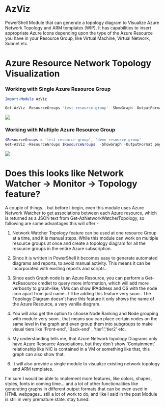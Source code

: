 # AzViz

PowerShell Module that can generate a topology diagram to Visualize Azure Network Topology and ARM templates (WIP). It has capabilities to insert appropriate Azure Icons depending upon the type of the Azure Resource you have in your Resource Group, like Virtual Machine, Virtual Network, Subnet etc.


# Azure Resource Network Topology Visualization

### Working with Single Azure Resource Group

```PowerShell
Import-Module AzViz

Get-AzViz -ResourceGroups 'test-resource-group' -ShowGraph -OutputFormat png -Verbose
```

![](https://github.com/PrateekKumarSingh/AzViz/blob/master/img/SingleResourceGroup.jpg)


### Working with Multiple Azure Resource Group

```PowerShell
$ResourceGroups = 'test-resource-group', 'demo-resource-group'
Get-AzViz -ResourceGroups $ResourceGroups  -ShowGraph -OutputFormat png -Verbose
```

![](https://github.com/PrateekKumarSingh/AzViz/blob/master/img/MultipleResourceGroups.jpg)





# Does this looks like Network Watcher -> Monitor -> Topology feature? 

A couple of things... but before I begin, even this module uses Azure Network Watcher to get associations between each Azure resource, which is returned as a JSON text from Get-AzNetworkWatcherTopology, so following are some advantages this will offer -

1. Network Watcher Topology feature can be used at one resource Group at a time, and it is manual steps. While this module can work on multiple resource groups at once and create a topology diagram for all the resource groups in the entire Azure subscription.

2. Since it is written in PowerShell it becomes easy to generate automated diagrams and reports, to avoid manual activity. This means it can be incorporated with existing reports and scripts.

3. Since each Graph node is an Azure Resource, you can perform a Get-AzResource cmdlet to query more information, which will add more verbosity to graph-like, VMs can show IPAddress and OS with the node icon apart from just name.. I'll be adding this feature very soon.. The Topology Diagram doesn't have this feature it only shows the name of the Azure Resource, a very vanilla diagram.

4. You will also get the option to choose Node Ranking and Node grouping with module very soon.. that means you can place certain nodes on the same level in the graph and even group them into subgroups to make visual tiers like 'Front-end', 'Back-end' , 'tier1','tier2' etc.

5. My understanding tells me, that Azure Network topology Diagrams only have Azure Resource Associations, but they don't show 'Containment' relationship like NIC is contained in a VM or something like that, this graph can also show that.

6. It will also provide a single module to visualize existing network topology and ARM templates.

I'm sure I would be able to implement more features, like colors, shapes, styles, fonts in coming time... and a lot of other functionalities like generating graphs in different output formats that can be even used in HTML webpages.. still a lot of work to do, and like I said in the post Module is still in very premature state. stay tuned.
